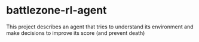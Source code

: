 # battlezone-rl-agent

This project describes an agent that tries to understand its environment and make decisions to improve its score (and prevent death)

